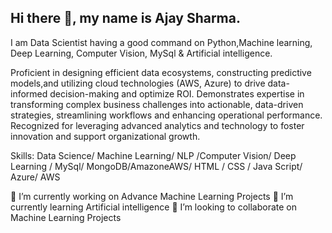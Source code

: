 ## Hi there 👋, my name is Ajay Sharma.

I am Data Scientist having a good command on Python,Machine learning, Deep Learning, Computer Vision, MySql & Artificial intelligence.

Proficient in designing efficient data ecosystems, constructing predictive models,and utilizing cloud technologies (AWS, Azure) to drive data-informed decision-making and optimize ROI. Demonstrates expertise in transforming complex business challenges into actionable, data-driven strategies, streamlining workflows and enhancing operational performance. Recognized for leveraging advanced analytics and technology to foster
innovation and support organizational growth.

Skills: Data Science/ Machine Learning/ NLP /Computer Vision/ Deep Learning / MySql/ MongoDB/AmazoneAWS/ HTML / CSS / Java Script/ Azure/ AWS

🔭 I’m currently working on Advance Machine Learning Projects
🌱 I’m currently learning Artificial intelligence
👯 I’m looking to collaborate on Machine Learning Projects



